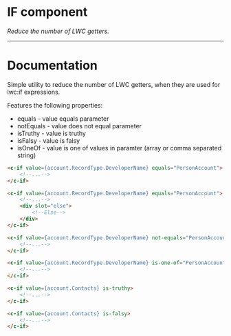 # IF component
*Reduce the number of LWC getters.*

---
# Documentation
Simple utility to reduce the number of LWC getters, when they are used for lwc:if expressions.

Features the following properties:
- equals - value equals parameter
- notEquals - value does not equal parameter
- isTruthy - value is truthy
- isFalsy - value is falsy
- isOneOf - value is one of values in paramter (array or comma separated string)

```html
<c-if value={account.RecordType.DeveloperName} equals="PersonAccount">
    <!--...-->
</c-if>

<c-if value={account.RecordType.DeveloperName} equals="PersonAccount">
    <!--...-->
    <div slot="else">
        <!--Else-->
    </div>
</c-if>

<c-if value={account.RecordType.DeveloperName} not-equals="PersonAccount">
    <!--...-->
</c-if>

<c-if value={account.RecordType.DeveloperName} is-one-of="PersonAccount,Enterprise">
    <!--...-->
</c-if>

<c-if value={account.Contacts} is-truthy>
    <!--...-->
</c-if>

<c-if value={account.Contacts} is-falsy>
    <!--...-->
</c-if>
```

